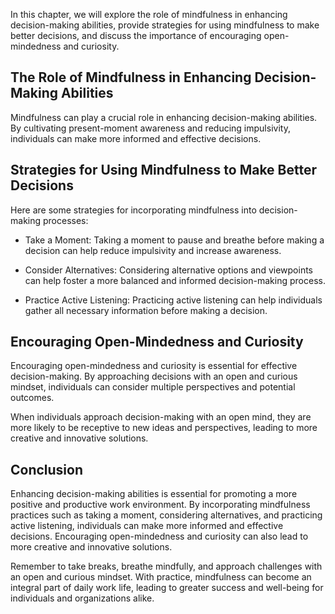 
In this chapter, we will explore the role of mindfulness in enhancing decision-making abilities, provide strategies for using mindfulness to make better decisions, and discuss the importance of encouraging open-mindedness and curiosity.

The Role of Mindfulness in Enhancing Decision-Making Abilities
--------------------------------------------------------------

Mindfulness can play a crucial role in enhancing decision-making abilities. By cultivating present-moment awareness and reducing impulsivity, individuals can make more informed and effective decisions.

Strategies for Using Mindfulness to Make Better Decisions
---------------------------------------------------------

Here are some strategies for incorporating mindfulness into decision-making processes:

* Take a Moment: Taking a moment to pause and breathe before making a decision can help reduce impulsivity and increase awareness.

* Consider Alternatives: Considering alternative options and viewpoints can help foster a more balanced and informed decision-making process.

* Practice Active Listening: Practicing active listening can help individuals gather all necessary information before making a decision.

Encouraging Open-Mindedness and Curiosity
-----------------------------------------

Encouraging open-mindedness and curiosity is essential for effective decision-making. By approaching decisions with an open and curious mindset, individuals can consider multiple perspectives and potential outcomes.

When individuals approach decision-making with an open mind, they are more likely to be receptive to new ideas and perspectives, leading to more creative and innovative solutions.

Conclusion
----------

Enhancing decision-making abilities is essential for promoting a more positive and productive work environment. By incorporating mindfulness practices such as taking a moment, considering alternatives, and practicing active listening, individuals can make more informed and effective decisions. Encouraging open-mindedness and curiosity can also lead to more creative and innovative solutions.

Remember to take breaks, breathe mindfully, and approach challenges with an open and curious mindset. With practice, mindfulness can become an integral part of daily work life, leading to greater success and well-being for individuals and organizations alike.
